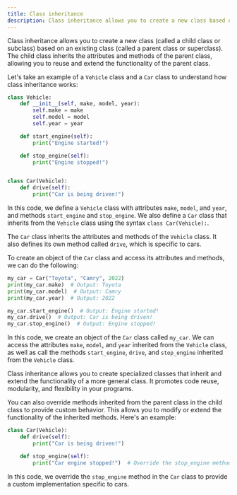 ```yaml
---
title: Class inheritance
description: Class inheritance allows you to create a new class based on an existing class.
---
```


Class inheritance allows you to create a new class (called a child class or subclass) based on an existing class (called a parent class or superclass). The child class inherits the attributes and methods of the parent class, allowing you to reuse and extend the functionality of the parent class.

Let's take an example of a `Vehicle` class and a `Car` class to understand how class inheritance works:

```python
class Vehicle:
    def __init__(self, make, model, year):
        self.make = make
        self.model = model
        self.year = year

    def start_engine(self):
        print("Engine started!")

    def stop_engine(self):
        print("Engine stopped!")


class Car(Vehicle):
    def drive(self):
        print("Car is being driven!")
```

In this code, we define a `Vehicle` class with attributes `make`, `model`, and `year`, and methods `start_engine` and `stop_engine`. We also define a `Car` class that inherits from the `Vehicle` class using the syntax `class Car(Vehicle):`.

The `Car` class inherits the attributes and methods of the `Vehicle` class. It also defines its own method called `drive`, which is specific to cars.

To create an object of the `Car` class and access its attributes and methods, we can do the following:

```python
my_car = Car("Toyota", "Camry", 2022)
print(my_car.make)  # Output: Toyota
print(my_car.model)  # Output: Camry
print(my_car.year)  # Output: 2022

my_car.start_engine()  # Output: Engine started!
my_car.drive()  # Output: Car is being driven!
my_car.stop_engine()  # Output: Engine stopped!
```

In this code, we create an object of the `Car` class called `my_car`. We can access the attributes `make`, `model`, and `year` inherited from the `Vehicle` class, as well as call the methods `start_engine`, `drive`, and `stop_engine` inherited from the `Vehicle` class.

Class inheritance allows you to create specialized classes that inherit and extend the functionality of a more general class. It promotes code reuse, modularity, and flexibility in your programs.

You can also override methods inherited from the parent class in the child class to provide custom behavior. This allows you to modify or extend the functionality of the inherited methods. Here's an example:

```python
class Car(Vehicle):
    def drive(self):
        print("Car is being driven!")

    def stop_engine(self):
        print("Car engine stopped!")  # Override the stop_engine method
```

In this code, we override the `stop_engine` method in the `Car` class to provide a custom implementation specific to cars.
